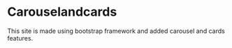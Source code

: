 # Carouselandcards
This site is made using bootstrap framework and added carousel and cards features.
